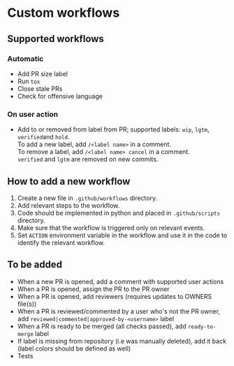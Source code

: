 # Custom workflows

## Supported workflows
### Automatic
- Add PR size label
- Run `tox`
- Close stale PRs
- Check for offensive language

### On user action
- Add to or removed from label from PR; supported labels: `wip`, `lgtm`, `verified`and `hold`.  
  To add a new label, add `/<label name>` in a comment.  
  To remove a label, add `/<label name> cancel` in a comment.  
  `verified` and `lgtm` are removed on new commits.

## How to add a new workflow
1. Create a new file in `.github/workflows` directory.
2. Add relevant steps to the workflow.
3. Code should be implemented in python and placed in `.github/scripts` directory.
4. Make sure that the workflow is triggered only on relevant events.
5. Set `ACTION` environment variable in the workflow and use it in the code to identify the relevant workflow.


## To be added
- When a new PR is opened, add a comment with supported user actions
- When a PR is opened, assign the PR to the PR owner
- When a PR is opened, add reviewers (requires updates to OWNERS file(s))
- When a PR is reviewed/commented by a user who's not the PR owner, add `reviewed|commented|approved-by-<username>` label
- When a PR is ready to be merged (all checks passed), add `ready-to-merge` label
- If label is missing from repository (i.e was manually deleted), add it back (label colors should be defined as well)
- Tests

